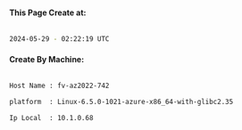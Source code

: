 
   
#### This Page Create at:

```bash

2024-05-29 - 02:22:19 UTC

```

#### Create By Machine:

```bash

Host Name : fv-az2022-742

platform  : Linux-6.5.0-1021-azure-x86_64-with-glibc2.35

Ip Local  : 10.1.0.68

```

